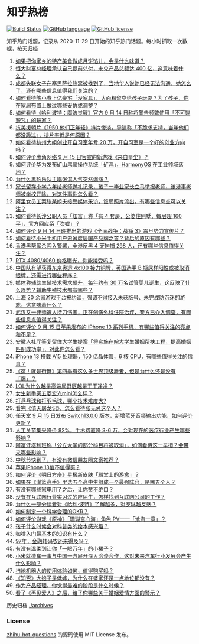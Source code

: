 # 知乎热榜
[![Build Status](https://github.com/ToWeLong/zhihu-hot-questions/workflows/CI/badge.svg)](https://github.com/ToWeLong/zhihu-hot-questions/actions)
[![GitHub language](https://img.shields.io/badge/language-golang-orange.svg)](https://golang.org/)
[![GitHub license](https://img.shields.io/github/license/ToWeLong/zhihu-hot-questions)](https://github.com/ToWeLong/zhihu-hot-questions/blob/main/LICENSE)

知乎热门话题，记录从 2020-11-29 日开始的知乎热门话题。每小时抓取一次数据，按天[归档](./archives)

<!-- BEGIN -->

1. [如果把你家乡的特产美食做成月饼馅儿，会是什么味道？](https://www.zhihu.com/question/485930357)
1. [恒大财富总经理承认自己提前兑付，未兑产品总额达 400 亿，这意味着什么？](https://www.zhihu.com/question/486809930)
1. [成都失联女子在塞黑萨拉热窝被找到了，当地华人说她已经无法沟通，她怎么了，还有哪些信息值得我们关注的？](https://www.zhihu.com/question/486745436)
1. [如何看待陈小春上亿豪宅「没家具」，大面积留空给孩子玩耍？为了孩子，你在家居布置上做过哪些妥协或调整？](https://www.zhihu.com/question/485343266)
1. [如何看待《哈利波特：魔法觉醒》官方 9 月 14 日称将警告频繁使用「不可饶恕咒」的玩家？](https://www.zhihu.com/question/486857919)
1. [抗美援朝片《1950 他们正年轻》排片惨淡，导演称「不跪求支持，当年他们都没跪过」，排片率低是何原因？](https://www.zhihu.com/question/486740231)
1. [如何看待杭州大姐创业开自习室年亏 20 万，开自习室是一个好的创业方向吗？](https://www.zhihu.com/question/486731231)
1. [如何评价鹰角网络 9 月 15 日官宣的新游戏《来自星尘》？](https://www.zhihu.com/question/486942845)
1. [如何评价华为发布矿山鸿蒙操作系统「矿鸿」，HarmonyOS 在工业领域落地？](https://www.zhihu.com/question/486812832)
1. [为什么黑豹乐队主唱张淇人气突然爆涨？](https://www.zhihu.com/question/480783254)
1. [家长留存小学六年给老师送礼记录，孩子一毕业家长立马举报老师，该涉事老师被学校开除。对这件事你怎么看？](https://www.zhihu.com/question/422639907)
1. [阿里女员工案张某姐夫接受媒体采访，饭局照片流出，有哪些信息点可以关注？](https://www.zhihu.com/question/486882404)
1. [如何看待长沙公职人员「炫富」称「有 4 套房，公婆住别墅，每层超 160 平」，官方回应系「吹嘘」？](https://www.zhihu.com/question/486840444)
1. [如何评价 9 月 14 日晚推出的游戏《全面战争：战锤 3》震旦势力宣传片？](https://www.zhihu.com/question/486867597)
1. [如何看待小米手机用户忠诚度居国产品牌之首？背后的原因有哪些？](https://www.zhihu.com/question/486715528)
1. [香港黑帮厮杀闯入警署，全港反黑 4 天拘捕 298 人，还有哪些信息值得关注？](https://www.zhihu.com/question/486803129)
1. [RTX 4080/4060 价格曝光，你能接受吗？](https://www.zhihu.com/question/486786085)
1. [中国队有望获得东京奥运 4x100 接力铜牌，英国选手 B 瓶尿样阳性或被取消银牌，还需进行哪些程序？](https://www.zhihu.com/question/486929945)
1. [媒体称辅助生殖技术需求飙升，每年约有 30 万名试管婴儿诞生，这反映了什么趋势？辅助生殖技术都有哪些？](https://www.zhihu.com/question/486937832)
1. [上海 20 余家游戏平台被约谈，强调不得接入未获版号、未完成防沉迷的游戏，这意味着什么？](https://www.zhihu.com/question/486824226)
1. [武汉又一律师遭人持刀伤害，正在创伤外科住院治疗，警方已介入调查，有哪些信息点值得关注？](https://www.zhihu.com/question/486909839)
1. [如何评价 9 月 15 日苹果发布的 iPhone 13 系列手机，有哪些值得关注的亮点和不足？](https://www.zhihu.com/question/486895718)
1. [安徽人社厅答复留住大学生提案「将实施在皖大学生婚姻帮扶工程，提高婚姻匹配成功率」，对此你怎么看？](https://www.zhihu.com/question/486559747)
1. [iPhone 13 搭载 A15 处理器，150 亿晶体管，6 核 CPU，有哪些值得关注的信息？](https://www.zhihu.com/question/486896012)
1. [《这！就是街舞》第四季有这么多世界顶级舞者，但是为什么还是没有「爆」？](https://www.zhihu.com/question/486711385)
1. [LOL为什么越是高端局野区越是干干净净？](https://www.zhihu.com/question/486300416)
1. [女生新手买五菱宏光mini怎么样？](https://www.zhihu.com/question/477233493)
1. [打乒乓球和打羽毛球，哪个技术难度大?](https://www.zhihu.com/question/482404108)
1. [看完《倚天屠龙记》，怎么看待张无忌这个人？](https://www.zhihu.com/question/481707590)
1. [任天堂 9 月 15 日发布 Switch13.0.0 版本，新增蓝牙音频输出功能，如何评价更新？](https://www.zhihu.com/question/486916097)
1. [人工关节集采降价 82%，手术费直降 3-6 万，会对现在的医疗行业产生哪些影响？](https://www.zhihu.com/question/486838100)
1. [阿富汗塔利班称「公立大学的部分科目将被取消」，如何看待这一举措？会带来哪些影响？](https://www.zhihu.com/question/486523982)
1. [中秋节快到了，有没有微信朋友圈文案推荐？](https://www.zhihu.com/question/484444896)
1. [苹果iPhone 13值不值得买？](https://www.zhihu.com/question/486786145)
1. [如何评价《明日方舟》星极新皮肤「殿堂上的游禽」？](https://www.zhihu.com/question/485949108)
1. [如果在《灌篮高手》里选五个高中生组成一个最强阵容，是哪五个人？](https://www.zhihu.com/question/485996991)
1. [有没有哪些家电用了之后，让你赞不绝口？](https://www.zhihu.com/question/413751461)
1. [没有在互联网行业实习过的应届生，怎样找到互联网公司的工作？](https://www.zhihu.com/question/413179103)
1. [为什么一部分读者对《哈利·波特》了解越多，对罗琳越反感？](https://www.zhihu.com/question/375528927)
1. [如何制定一个科学合理的OKR？](https://www.zhihu.com/question/442794144)
1. [如何评价游戏《原神》「珊瑚宫心海」角色 PV——「沧海一意」？](https://www.zhihu.com/question/486968262)
1. [孩子什么时候会对科普类的绘本感兴趣？](https://www.zhihu.com/question/420819244)
1. [咖啡入门最基本的知识有什么？](https://www.zhihu.com/question/40318124)
1. [97年，金融转码农还来得及吗？](https://www.zhihu.com/question/474346729)
1. [有没有温柔到让你「一眼万年」的小裙子？](https://www.zhihu.com/question/484340364)
1. [小米就造车一事与中国一汽展开深入洽谈合作，这对未来汽车行业发展会产生什么影响？](https://www.zhihu.com/question/486316202)
1. [扫地机器人的使用体验如何，值得购买吗？](https://www.zhihu.com/question/20713985)
1. [《知否》大娘子是低嫁，为什么在盛家还是一点地位都没有？](https://www.zhihu.com/question/482811827)
1. [作为产品经理，你觉得最难的阶段是什么时候？](https://www.zhihu.com/question/468014108)
1. [看了《再见爱人》之后，给了你哪些关于婚姻爱情方面的警示？](https://www.zhihu.com/question/478751015)

<!-- END -->

历史归档 [./archives](./archives)


### License
[zhihu-hot-questions](https://github.com/towelong/zhihu-hot-questions) 的源码使用 MIT License 发布。